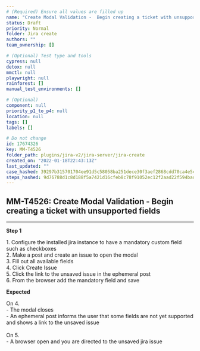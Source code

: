 ```yaml
---
# (Required) Ensure all values are filled up
name: "Create Modal Validation -  Begin creating a ticket with unsupported fields"
status: Draft
priority: Normal
folder: Jira create
authors: ""
team_ownership: []

# (Optional) Test type and tools
cypress: null
detox: null
mmctl: null
playwright: null
rainforest: []
manual_test_environments: []

# (Optional)
component: null
priority_p1_to_p4: null
location: null
tags: []
labels: []

# Do not change
id: 17674326
key: MM-T4526
folder_path: plugins/jira-v2/jira-server/jira-create
created_on: "2022-01-18T22:43:13Z"
last_updated: ""
case_hashed: 39297b315701704ee91d5c58058ba251dece30f3aef2868cdd70ca4e5c10969d922c2d7d028510af3288a1d3c77e1338
steps_hashed: 9d76788d1c8d188f5a7421d16cfeb8c78f91052ec12f2aad22f594bad456cdd305c81f6f1eb2e3478298cb88c1959d46
---
```


## MM-T4526: Create Modal Validation - Begin creating a ticket with unsupported fields

---

**Step 1**

1\. Configure the installed jira instance to have a mandatory custom field such as checkboxes\
2\. Make a post and create an issue to open the modal\
3\. Fill out all available fields\
4\. Click Create Issue\
5\. Click the link to the unsaved issue in the ephemeral post\
6\. From the browser add the mandatory field and save

**Expected**

On 4.\
\- The modal closes\
\- An ephemeral post informs the user that some fields are not yet supported and shows a link to the unsaved issue\
\
On 5.\
\- A browser open and you are directed to the unsaved jira issue
